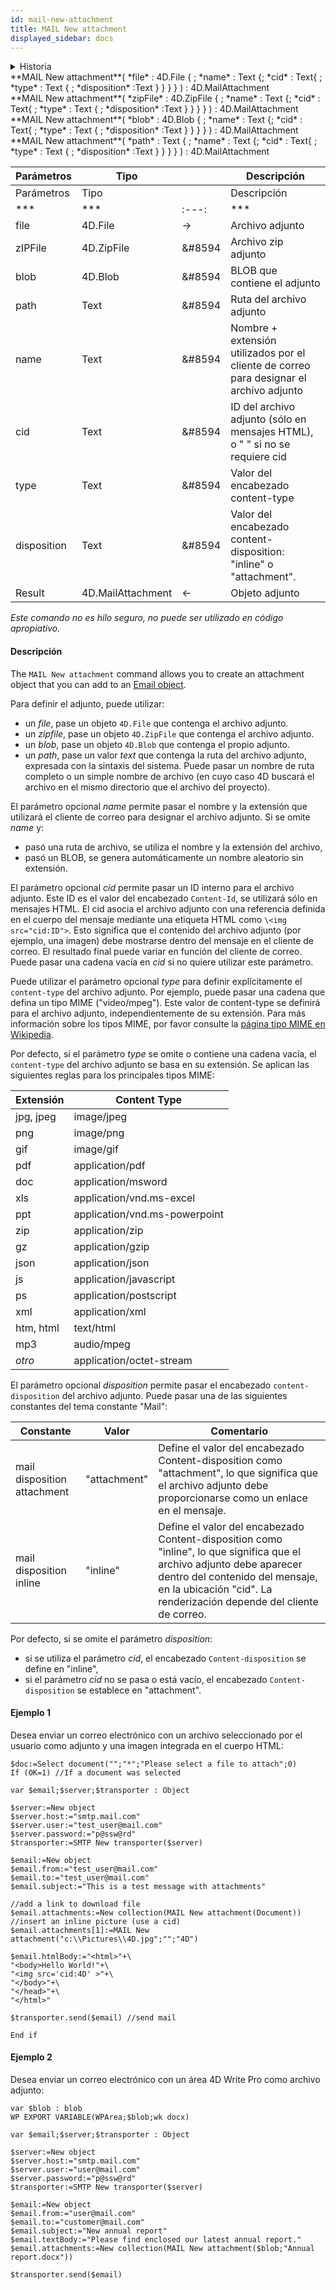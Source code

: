 ```yaml
---
id: mail-new-attachment
title: MAIL New attachment
displayed_sidebar: docs
---
```


<details><summary>Historia</summary>

| Lanzamiento | Modificaciones                                                                      |
| ----------- | ----------------------------------------------------------------------------------- |
| 19 R2       | Acepta 4D.File, 4D.ZipFile, 4D.Blob |

</details>

<!-- REF #_command_.MAIL New attachment.Syntax -->**MAIL New attachment**( *file* : 4D.File { ; *name* : Text {; *cid* : Text{ ; *type* : Text { ; *disposition* :Text } } } } ) : 4D.MailAttachment<br/>**MAIL New attachment**( *zipFile* : 4D.ZipFile { ; *name* : Text {; *cid* : Text{ ; *type* : Text { ; *disposition* :Text } } } } ) : 4D.MailAttachment<br/>**MAIL New attachment**( *blob* : 4D.Blob { ; *name* : Text {; *cid* : Text{ ; *type* : Text { ; *disposition* :Text } } } } ) : 4D.MailAttachment<br/>**MAIL New attachment**( *path* : Text { ; *name* : Text {; *cid* : Text{ ; *type* : Text { ; *disposition* :Text } } } } ) : 4D.MailAttachment<!-- END REF -->

<!--REF #_command_.MAIL New attachment.Params-->

| Parámetros  | Tipo                              |                                       | Descripción                                                                                        |
| ----------- | --------------------------------- | ------------------------------------- | -------------------------------------------------------------------------------------------------- |
| Parámetros  | Tipo                              |                                       | Descripción                                                                                        |
| ***         | ***                               | :---: | ***                                                                                                |
| file        | 4D.File           | &#8594;            | Archivo adjunto                                                                                    |
| zIPFile     | 4D.ZipFile        | &#8594            | Archivo zip adjunto                                                                                |
| blob        | 4D.Blob           | &#8594            | BLOB que contiene el adjunto                                                                       |
| path        | Text                              | &#8594            | Ruta del archivo adjunto                                                                           |
| name        | Text                              | &#8594            | Nombre + extensión utilizados por el cliente de correo para designar el archivo adjunto            |
| cid         | Text                              | &#8594            | ID del archivo adjunto (sólo en mensajes HTML), o " " si no se requiere cid     |
| type        | Text                              | &#8594            | Valor del encabezado content-type                                                                  |
| disposition | Text                              | &#8594            | Valor del encabezado content-disposition: "inline" o "attachment". |
| Result      | 4D.MailAttachment | &#8592;            | Objeto adjunto                                                                                     |

<!-- END REF-->

*Este comando no es hilo seguro, no puede ser utilizado en código apropiativo.*


#### Descripción

The `MAIL New attachment` command <!-- REF #_command_.MAIL New attachment.Summary -->allows you to create an attachment object that you can add to an [Email object](../API/EmailObjectClass.md#email-object)<!-- END REF -->.

Para definir el adjunto, puede utilizar:

- un *file*, pase un objeto `4D.File` que contenga el archivo adjunto.
- un *zipfile*, pase un objeto `4D.ZipFile` que contenga el archivo adjunto.
- un *blob*, pase un objeto `4D.Blob` que contenga el propio adjunto.
- un *path*, pase un valor *text* que contenga la ruta del archivo adjunto, expresada con la sintaxis del sistema. Puede pasar un nombre de ruta completo o un simple nombre de archivo (en cuyo caso 4D buscará el archivo en el mismo directorio que el archivo del proyecto).

El parámetro opcional *name* permite pasar el nombre y la extensión que utilizará el cliente de correo para designar el archivo adjunto. Si se omite *name* y:

- pasó una ruta de archivo, se utiliza el nombre y la extensión del archivo,
- pasó un BLOB, se genera automáticamente un nombre aleatorio sin extensión.

El parámetro opcional *cid* permite pasar un ID interno para el archivo adjunto. Este ID es el valor del encabezado `Content-Id`, se utilizará sólo en mensajes HTML. El cid asocia el archivo adjunto con una referencia definida en el cuerpo del mensaje mediante una etiqueta HTML como `\<img src="cid:ID">`. Esto significa que el contenido del archivo adjunto (por ejemplo, una imagen) debe mostrarse dentro del mensaje en el cliente de correo. El resultado final puede variar en función del cliente de correo. Puede pasar una cadena vacía en *cid* si no quiere utilizar este parámetro.

Puede utilizar el parámetro opcional *type* para definir explícitamente el `content-type` del archivo adjunto. Por ejemplo, puede pasar una cadena que defina un tipo MIME ("video/mpeg"). Este valor de content-type se definirá para el archivo adjunto, independientemente de su extensión. Para más información sobre los tipos MIME, por favor consulte la [página tipo MIME en Wikipedia](https://en.wikipedia.org/wiki/MIME).

Por defecto, si el parámetro *type* se omite o contiene una cadena vacía, el `content-type` del archivo adjunto se basa en su extensión. Se aplican las siguientes reglas para los principales tipos MIME:

| Extensión | Content Type                                  |
| --------- | --------------------------------------------- |
| jpg, jpeg | image/jpeg                                    |
| png       | image/png                                     |
| gif       | image/gif                                     |
| pdf       | application/pdf                               |
| doc       | application/msword                            |
| xls       | application/vnd.ms-excel      |
| ppt       | application/vnd.ms-powerpoint |
| zip       | application/zip                               |
| gz        | application/gzip                              |
| json      | application/json                              |
| js        | application/javascript                        |
| ps        | application/postscript                        |
| xml       | application/xml                               |
| htm, html | text/html                                     |
| mp3       | audio/mpeg                                    |
| *otro*    | application/octet-stream                      |

El parámetro opcional *disposition* permite pasar el encabezado `content-disposition` del archivo adjunto. Puede pasar una de las siguientes constantes del tema constante "Mail":

| Constante                   | Valor        | Comentario                                                                                                                                                                                                                                                       |
| --------------------------- | ------------ | ---------------------------------------------------------------------------------------------------------------------------------------------------------------------------------------------------------------------------------------------------------------- |
| mail disposition attachment | "attachment" | Define el valor del encabezado Content-disposition como "attachment", lo que significa que el archivo adjunto debe proporcionarse como un enlace en el mensaje.                                                                                  |
| mail disposition inline     | "inline"     | Define el valor del encabezado Content-disposition como "inline", lo que significa que el archivo adjunto debe aparecer dentro del contenido del mensaje, en la ubicación "cid". La renderización depende del cliente de correo. |

Por defecto, si se omite el parámetro *disposition*:

- si se utiliza el parámetro *cid*, el encabezado `Content-disposition` se define en "inline",
- si el parámetro *cid* no se pasa o está vacío, el encabezado `Content-disposition` se establece en "attachment".

#### Ejemplo 1

Desea enviar un correo electrónico con un archivo seleccionado por el usuario como adjunto y una imagen integrada en el cuerpo HTML:

```4d
$doc:=Select document("";"*";"Please select a file to attach";0)
If (OK=1) //If a document was selected

var $email;$server;$transporter : Object

$server:=New object
$server.host:="smtp.mail.com"
$server.user:="test_user@mail.com"
$server.password:="p@ssw@rd"
$transporter:=SMTP New transporter($server)

$email:=New object
$email.from:="test_user@mail.com"
$email.to:="test_user@mail.com"
$email.subject:="This is a test message with attachments"

//add a link to download file
$email.attachments:=New collection(MAIL New attachment(Document))
//insert an inline picture (use a cid)
$email.attachments[1]:=MAIL New attachment("c:\\Pictures\\4D.jpg";"";"4D")

$email.htmlBody:="<html>"+\
"<body>Hello World!"+\
"<img src='cid:4D' >"+\
"</body>"+\
"</head>"+\
"</html>"

$transporter.send($email) //send mail

End if
```

#### Ejemplo 2

Desea enviar un correo electrónico con un área 4D Write Pro como archivo adjunto:

```4d
var $blob : blob
WP EXPORT VARIABLE(WPArea;$blob;wk docx)

var $email;$server;$transporter : Object

$server:=New object
$server.host:="smtp.mail.com"
$server.user:="user@mail.com"
$server.password:="p@ssw@rd"
$transporter:=SMTP New transporter($server)

$email:=New object
$email.from:="user@mail.com"
$email.to:="customer@mail.com"
$email.subject:="New annual report"
$email.textBody:="Please find enclosed our latest annual report."
$email.attachments:=New collection(MAIL New attachment($blob;"Annual report.docx"))

$transporter.send($email)
```

